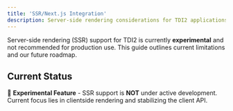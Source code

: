 ```yaml
---
title: 'SSR/Next.js Integration'
description: Server-side rendering considerations for TDI2 applications. Currently experimental with future roadmap.
---
```


Server-side rendering (SSR) support for TDI2 is currently **experimental** and not recommended for production use. This guide outlines current limitations and our future roadmap.

## Current Status

🚧 **Experimental Feature** - SSR support is **NOT** under active development. Current focus lies in clientside rendering and stabilizing the client API. 
